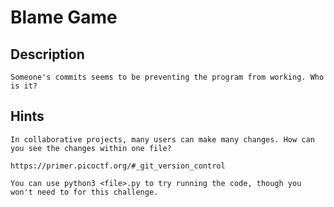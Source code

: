 # Blame Game

## Description

```
Someone's commits seems to be preventing the program from working. Who is it?
```

## Hints

```
In collaborative projects, many users can make many changes. How can you see the changes within one file?
```
```
https://primer.picoctf.org/#_git_version_control
```
```
You can use python3 <file>.py to try running the code, though you won't need to for this challenge.
```


